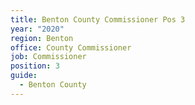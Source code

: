 ```yaml
---
title: Benton County Commissioner Pos 3
year: "2020"
region: Benton
office: County Commissioner
job: Commissioner
position: 3
guide:
  - Benton County
---
```

